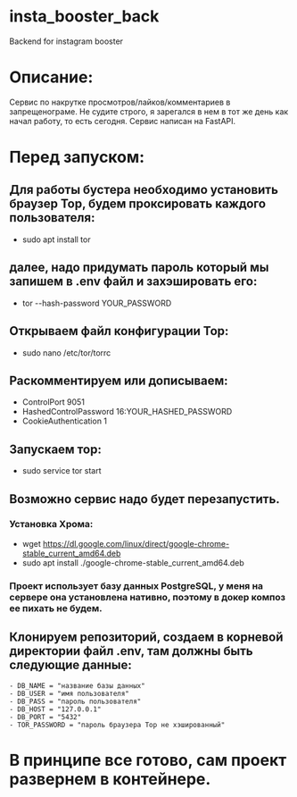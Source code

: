 # insta_booster_back
Backend for instagram booster

# Описание:
Сервис по накрутке просмотров/лайков/комментариев в запрещенограме.
Не судите строго, я зарегался в нем в тот же день как начал работу, то есть сегодня.
Сервис написан на FastAPI.

# Перед запуском:
## Для работы бустера необходимо установить браузер Тор, будем проксировать каждого пользователя:
- sudo apt install tor
## далее, надо придумать пароль который мы запишем в .env файл и захэшировать его:
- tor --hash-password YOUR_PASSWORD
## Открываем файл конфигурации Тор:
- sudo nano /etc/tor/torrc
## Раскомментируем или дописываем:
- ControlPort 9051
- HashedControlPassword 16:YOUR_HASHED_PASSWORD
- CookieAuthentication 1

## Запускаем тор: 
- sudo service tor start

## Возможно сервис надо будет перезапустить.

### Установка Хрома:
- wget https://dl.google.com/linux/direct/google-chrome-stable_current_amd64.deb
- sudo apt install ./google-chrome-stable_current_amd64.deb

### Проект использует базу данных PostgreSQL, у меня на сервере она установлена нативно, поэтому в докер композ ее пихать не будем.
## Клонируем репозиторий, создаем в корневой директории файл .env, там должны быть следующие данные:
    - DB_NAME = "название базы данных"
    - DB_USER = "имя пользователя"
    - DB_PASS = "пароль пользователя"
    - DB_HOST = "127.0.0.1"
    - DB_PORT = "5432"
    - TOR_PASSWORD = "пароль браузера Тор не хэшированный"

# В принципе все готово, сам проект развернем в контейнере.

